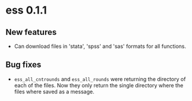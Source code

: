 

# ess 0.1.1

## New features

* Can download files in 'stata', 'spss' and 'sas' formats for all functions.

## Bug fixes
* `ess_all_cntrounds` and `ess_all_rounds` were returning the directory of each of the files. Now they only return the single directory where the files where saved as a message.